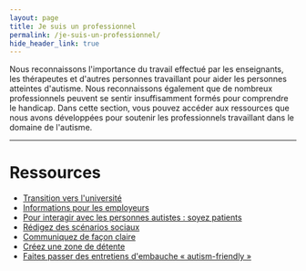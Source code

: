 ```yaml
---
layout: page
title: Je suis un professionnel
permalink: /je-suis-un-professionnel/
hide_header_link: true
---
```



Nous reconnaissons l'importance du travail effectué par les enseignants, les thérapeutes et d'autres personnes travaillant
pour aider les personnes atteintes d'autisme. Nous reconnaissons également que de nombreux professionnels peuvent se sentir
insuffisamment formés pour comprendre le handicap.
Dans cette section, vous pouvez accéder aux ressources que nous avons développées pour soutenir les professionnels travaillant dans le domaine de l'autisme.

---

# Ressources

<ul class="thumb">
 <li><a href="/je-suis-un-professionnel/transition-universite"><span>Transition vers l'université</span>
  <amp-img width="320" height="188" alt="" src="{{ site.amp_img_cache_url }}/assets/undefined_.png"></amp-img>
 </a></li>
 <li><a href="/je-suis-un-professionnel/informations-employeurs"><span>Informations pour les employeurs</span>
  <amp-img width="320" height="188" alt="" src="{{ site.amp_img_cache_url }}/assets/pages/professional/informations-employeurs/opengraph.png"></amp-img>
 </a></li>
 <li><a href="/pour-interagir-avec-les-personnes-autistes-soyez-patients"><span>Pour interagir avec les personnes autistes : soyez patients</span>
  <amp-img width="320" height="188" alt="" src="{{ site.amp_img_cache_url }}/assets/posts/2018-04-14/opengraph.png"></amp-img>
 </a></li>
 <li><a href="/redigez-des-scenarios-sociaux"><span>Rédigez des scénarios sociaux</span>
  <amp-img width="320" height="188" alt="" src="{{ site.amp_img_cache_url }}/assets/posts/2018-04-18/opengraph.png"></amp-img>
 </a></li>
 <li><a href="/communiquez-de-facon-claire"><span>Communiquez de façon claire</span>
  <amp-img width="320" height="188" alt="" src="{{ site.amp_img_cache_url }}/assets/posts/2018-04-19/opengraph_.png"></amp-img>
 </a></li>
 <li><a href="/creez-une-zone-de-detente"><span>Créez une zone de détente</span>
  <amp-img width="320" height="188" alt="" src="{{ site.amp_img_cache_url }}/assets/posts/2018-04-20/opengraph.jpg"></amp-img>
 </a></li>
 <li><a href="/faites-passer-entretiens-dembauche-autism-friendly"><span>Faites passer des entretiens d'embauche «&nbsp;autism-friendly&nbsp;»</span>
  <amp-img width="320" height="188" alt="" src="{{ site.amp_img_cache_url }}/assets/posts/2018-04-20/opengraph.jpg"></amp-img>
 </a></li>
</ul>


